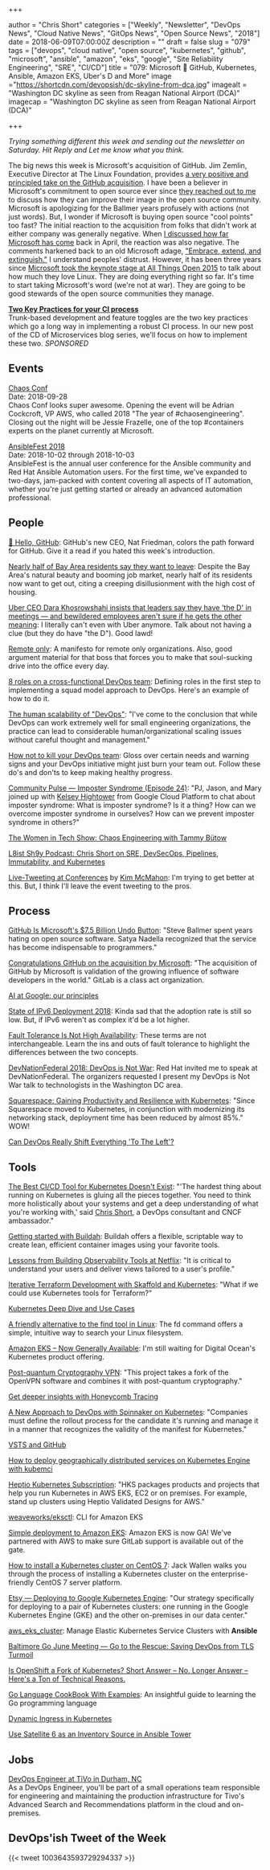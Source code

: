 +++

author = "Chris Short"
categories = ["Weekly", "Newsletter", "DevOps News", "Cloud Native News", "GitOps News", "Open Source News", "2018"]
date = 2018-06-09T07:00:00Z
description = ""
draft = false
slug = "079"
tags = ["devops", "cloud native", "open source", "kubernetes", "github", "microsoft", "ansible", "amazon", "eks", "google", "Site Reliability Engineering", "SRE", "CI/CD"]
title = "079: Microsoft 💒 GitHub, Kubernetes, Ansible, Amazon EKS, Uber's D and More"
image ="https://shortcdn.com/devopsish/dc-skyline-from-dca.jpg"
imagealt = "Washington DC skyline as seen from Reagan National Airport (DCA)"
imagecap = "Washington DC skyline as seen from Reagan National Airport (DCA)"

+++

*Trying something different this week and sending out the newsletter on Saturday. Hit Reply and Let me know what you think.*

The big news this week is Microsoft's acquisition of GitHub. Jim Zemlin, Executive Director at The Linux Foundation, provides [a very positive and principled take on the GitHub acquisition](https://www.linuxfoundation.org/blog/2018/06/microsoft-buys-github-the-linux-foundations-reaction/). I have been a believer in Microsoft's commitment to open source ever since [they reached out to me](https://twitter.com/ChrisShort/status/691756978679500800) to discuss how they can improve their image in the open source community. Microsoft is apologizing for the Ballmer years profusely with actions (not just words). But, I wonder if Microsoft is buying open source "cool points" too fast? The initial reaction to the acquisition from folks that didn't work at either company was generally negative. When [I discussed how far Microsoft has come](https://chrisshort.net/microsoft-has-come-a-long-way/) back in April, the reaction was also negative. The comments harkened back to an old Microsoft adage, ["Embrace, extend, and extinguish."](https://lobste.rs/s/ldts2j/microsoft_has_come_long_way#c_aa0zyy) I understand peoples' distrust. However, it has been three years since [Microsoft took the keynote stage at All Things Open 2015](https://twitter.com/ChrisShort/status/656457689053138944) to talk about how much they love Linux. They are doing everything right so far. It's time to start taking Microsoft's word (we're not at war). They are going to be good stewards of the open source communities they manage.

[**Two Key Practices for your CI process**](https://www.gocd.org/2018/05/30/ci-microservices-feature-toggles-trunk-based-development/)  
Trunk-based development and feature toggles are the two key practices which go a long way in implementing a robust CI process. In our new post of the CD of Microservices blog series, we'll focus on how to implement these two.  *SPONSORED*

## Events

[Chaos Conf](https://chaosconf.splashthat.com/)  
Date: 2018-09-28  
Chaos Conf looks super awesome. Opening the event will be Adrian Cockcroft, VP AWS, who called 2018 "The year of #chaosengineering". Closing out the night will be Jessie Frazelle, one of the top #containers experts on the planet currently at Microsoft.

[AnsibleFest 2018](https://www.ansible.com/ansiblefest)  
Date: 2018-10-02 through 2018-10-03  
AnsibleFest is the annual user conference for the Ansible community and Red Hat Ansible Automation users. For the first time, we've expanded to two-days, jam-packed with content covering all aspects of IT automation, whether you're just getting started or already an advanced automation professional.

## People

[👋 Hello, GitHub](https://natfriedman.github.io/hello/): GitHub's new CEO, Nat Friedman, colors the path forward for GitHub. Give it a read if you hated this week's introduction.

[Nearly half of Bay Area residents say they want to leave](https://www.mercurynews.com/2018/06/03/nearly-half-of-bay-area-residents-say-they-want-to-leave/): Despite the Bay Area's natural beauty and booming job market, nearly half of its residents now want to get out, citing a creeping disillusionment with the high cost of housing.

[Uber CEO Dara Khosrowshahi insists that leaders say they have 'the D' in meetings — and bewildered employees aren't sure if he gets the other meaning](http://www.businessinsider.com/uber-ceo-dara-khosrowshahi-have-the-d-memo-2018-6): I literally can't even with Uber anymore. Talk about not having a clue (but they do have "the D"). Good lawd!

[Remote only](https://www.remoteonly.org/): A manifesto for remote only organizations. Also, good argument material for that boss that forces you to make that soul-sucking drive into the office every day.

[8 roles on a cross-functional DevOps team](https://opensource.com/article/18/6/roles-squad-model): Defining roles in the first step to implementing a squad model approach to DevOps. Here's an example of how to do it.

[The human scalability of "DevOps"](https://medium.com/@mattklein123/the-human-scalability-of-devops-e36c37d3db6a): "I've come to the conclusion that while DevOps can work extremely well for small engineering organizations, the practice can lead to considerable human/organizational scaling issues without careful thought and management."

[How not to kill your DevOps team](https://enterprisersproject.com/article/2018/6/how-not-kill-your-devops-team): Gloss over certain needs and warning signs and your DevOps initiative might just burn your team out. Follow these do's and don'ts to keep making healthy progress.

[Community Pulse — Imposter Syndrome (Episode 24)](http://communitypulse.io/24-imposter-syndrome/): "PJ, Jason, and Mary joined up with [Kelsey Hightower](https://twitter.com/kelseyhightower) from Google Cloud Platform to chat about imposter syndrome: What is imposter syndrome? Is it a thing? How can we overcome imposter syndrome in ourselves? How can we prevent imposter syndrome in others?"

[The Women in Tech Show: Chaos Engineering with Tammy Bütow](https://thewomenintechshow.com/2018/06/05/chaos-engineering-with-tammy-butow/)

[L8ist Sh9y Podcast: Chris Short on SRE, DevSecOps, Pipelines, Immutability, and Kubernetes](https://soundcloud.com/user-410091210/chris-short-on-sre-devsecops-pipelines-immutability-and-kubernetes)

[Live-Tweeting at Conferences](https://www.linkedin.com/pulse/live-tweeting-conferences-kim-mcmahon/) by [Kim McMahon](https://twitter.com/kamcmahon): I'm trying to get better at this. But, I think I'll leave the event tweeting to the pros.

## Process

[GitHub Is Microsoft's $7.5 Billion Undo Button](https://www.bloomberg.com/news/articles/2018-06-06/github-is-microsoft-s-7-5-billion-undo-button): "Steve Ballmer spent years hating on open source software. Satya Nadella recognized that the service has become indispensable to programmers."

[Congratulations GitHub on the acquisition by Microsoft](https://about.gitlab.com/2018/06/03/microsoft-acquires-github/): "The acquisition of GitHub by Microsoft is validation of the growing influence of software developers in the world." GitLab is a class act organization.

[AI at Google: our principles](https://www.blog.google/topics/ai/ai-principles/)

[State of IPv6 Deployment 2018](https://www.internetsociety.org/resources/2018/state-of-ipv6-deployment-2018/): Kinda sad that the adoption rate is still so low. But, if IPv6 weren't as complex it'd be a lot higher.

[Fault Tolerance Is Not High Availability](https://dzone.com/articles/fault-tolerance-is-not-high-availability): These terms are not interchangeable. Learn the ins and outs of fault tolerance to highlight the differences between the two concepts.

[DevNationFederal 2018: DevOps is Not War](https://chrisshort.net/devnationfederal-2018-devops-is-not-war/): Red Hat invited me to speak at DevNationFederal. The organizers requested I present my DevOps is Not War talk to technologists in the Washington DC area.

[Squarespace: Gaining Productivity and Resilience with Kubernetes](https://kubernetes.io/case-studies/squarespace/): "Since Squarespace moved to Kubernetes, in conjunction with modernizing its networking stack, deployment time has been reduced by almost 85%." WOW!

[Can DevOps Really Shift Everything 'To The Left'?](https://www.forbes.com/sites/jasonbloomberg/2018/06/08/can-devops-really-shift-everything-to-the-left/#68b870cbc83a)

## Tools

[The Best CI/CD Tool for Kubernetes Doesn't Exist](https://thenewstack.io/the-best-ci-cd-tool-for-kubernetes-doesnt-exist/): "'The hardest thing about running on Kubernetes is gluing all the pieces together. You need to think more holistically about your systems and get a deep understanding of what you're working with,' said [Chris Short](https://twitter.com/ChrisShort), a DevOps consultant and CNCF ambassador."

[Getting started with Buildah](https://opensource.com/article/18/6/getting-started-buildah): Buildah offers a flexible, scriptable way to create lean, efficient container images using your favorite tools.

[Lessons from Building Observability Tools at Netflix](https://medium.com/netflix-techblog/lessons-from-building-observability-tools-at-netflix-7cfafed6ab17): "It is critical to understand your users and deliver views tailored to a user's profile."

[Iterative Terraform Development with Skaffold and Kubernetes](https://hackernoon.com/iterative-terraform-development-with-skaffold-and-kubernetes-42cb6d60f7dc): "What if we could use Kubernetes tools for Terraform?"

[Kubernetes Deep Dive and Use Cases](https://thenewstack.io/kubernetes-deep-dive-and-use-cases/)

[A friendly alternative to the find tool in Linux](https://opensource.com/article/18/6/friendly-alternative-find): The fd command offers a simple, intuitive way to search your Linux filesystem.

[Amazon EKS – Now Generally Available](https://aws.amazon.com/blogs/aws/amazon-eks-now-generally-available/): I'm still waiting for Digital Ocean's Kubernetes product offering.

[Post-quantum Cryptography VPN](https://www.microsoft.com/en-us/research/project/post-quantum-crypto-vpn/): "This project takes a fork of the OpenVPN software and combines it with post-quantum cryptography."

[Get deeper insights with Honeycomb Tracing](https://www.honeycomb.io/blog/2018/06/get-deeper-insights-with-honeycomb-tracing/)

[A New Approach to DevOps with Spinnaker on Kubernetes](https://thenewstack.io/a-new-approach-to-devops-with-spinnaker-on-kubernetes/): "Companies must define the rollout process for the candidate it's running and manage it in a manner that recognizes the validity of the manifest for Kubernetes."

[VSTS and GitHub](https://blogs.msdn.microsoft.com/devops/2018/06/04/vsts-github/)

[How to deploy geographically distributed services on Kubernetes Engine with kubemci](https://cloudplatform.googleblog.com/2018/06/How-to-deploy-geographically-distributed-services-on-Kubernetes-Engine-with-kubemci.html)

[Heptio Kubernetes Subscription](https://blog.heptio.com/hey-aws-welcome-eks-to-the-kubernetes-community-949a2ef3a239): "HKS packages products and projects that help you run Kubernetes in AWS EKS, EC2 or on premises. For example, stand up clusters using Heptio Validated Designs for AWS."

[weaveworks/eksctl](https://github.com/weaveworks/eksctl): CLI for Amazon EKS

[Simple deployment to Amazon EKS](https://about.gitlab.com/2018/06/06/eks-gitlab-integration/): Amazon EKS is now GA! We've partnered with AWS to make sure GitLab support is available out of the gate.

[How to install a Kubernetes cluster on CentOS 7](https://www.techrepublic.com/article/how-to-install-a-kubernetes-cluster-on-centos-7/): Jack Wallen walks you through the process of installing a Kubernetes cluster on the enterprise-friendly CentOS 7 server platform.

[Etsy — Deploying to Google Kubernetes Engine](https://codeascraft.com/2018/06/05/deploying-to-google-kubernetes-engine/): "Our strategy specifically for deploying to a pair of Kubernetes clusters: one running in the Google Kubernetes Engine (GKE) and the other on-premises in our data center."

[aws_eks_cluster](https://docs.ansible.com/ansible/devel/modules/aws_eks_cluster_module.html): Manage Elastic Kubernetes Service Clusters with **Ansible**

[Baltimore Go June Meeting — Go to the Rescue: Saving DevOps from TLS Turmoil](https://chrisshort.net/baltimore-go-june-meeting---go-to-the-rescue-saving-devops-from-tls-turmoil/)

[Is OpenShift a Fork of Kubernetes? Short Answer – No. Longer Answer – Here's a Ton of Technical Reasons.](http://crunchtools.com/is-openshift-a-fork-of-kubernetes-short-answer-no-longer-answer-heres-a-ton-of-technical-reasons/)

[Go Language CookBook With Examples](https://ednsquare.com/publisher/view/Go-Language-CookBook-With-Examples------xOhLZaZVGG): An insightful guide to learning the Go programming language

[Dynamic Ingress in Kubernetes](https://kubernetes.io/blog/2018/06/07/dynamic-ingress-in-kubernetes/)

[Use Satellite 6 as an Inventory Source in Ansible Tower](https://www.ansible.com/blog/use-satellite-6-as-an-inventory-source-in-ansible-tower)

## Jobs

[DevOps Engineer at TiVo in Durham, NC](http://jobs.jobvite.com/careers/tivo/job/o1PA7fwh?__jvst=Employee%20Referral&__jvsd=srq0nhw0&__jvsc=Twitter&bid=ndUrYFwG)  
As a DevOps Engineer, you'll be part of a small operations team responsible for engineering and maintaining the production infrastructure for Tivo's Advanced Search and Recommendations platform in the cloud and on-premises.

## DevOps'ish Tweet of the Week

{{< tweet 1003643593729294337 >}}
